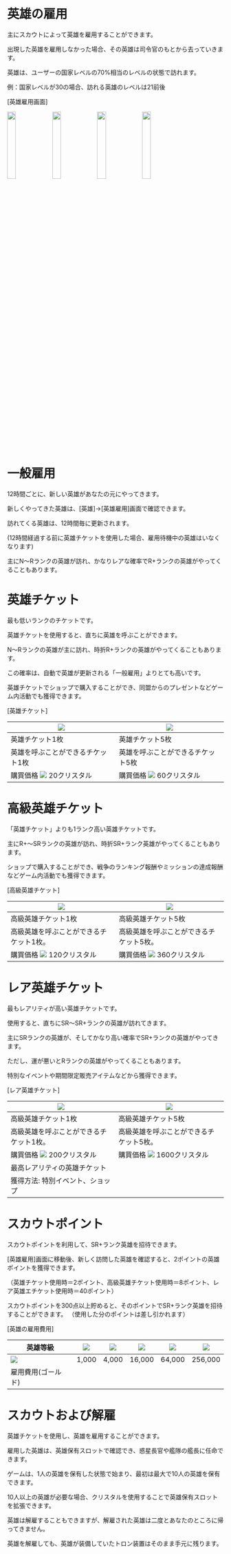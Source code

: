 # 英雄の雇用
主にスカウトによって英雄を雇用することができます。

出現した英雄を雇用しなかった場合、その英雄は司令官のもとから去っていきます。

英雄は、ユーザーの国家レベルの70%相当のレベルの状態で訪れます。

例：国家レベルが30の場合、訪れる英雄のレベルは21前後

[英雄雇用画面]

<img src="_images/a37.jpg" width="20%"> <img src="_images/a38.jpg" width="20%"> <img src="_images/a39.jpg" width="20%"> <img src="_images/a40.jpg" width="20%">

# 一般雇用
12時間ごとに、新しい英雄があなたの元にやってきます。

新しくやってきた英雄は、[英雄]→[英雄雇用]画面で確認できます。

訪れてくる英雄は、12時間毎に更新されます。

(12時間経過する前に英雄チケットを使用した場合、雇用待機中の英雄はいなくなります)

主にN～Rランクの英雄が訪れ、かなりレアな確率でR+ランクの英雄がやってくることもあります。

# 英雄チケット
最も低いランクのチケットです。

英雄チケットを使用すると、直ちに英雄を呼ぶことができます。

N～Rランクの英雄が主に訪れ、時折R+ランクの英雄がやってくることもあります。

この確率は、自動で英雄が更新される「一般雇用」よりとても高いです。

英雄チケットでショップで購入することができ、同盟からのプレゼントなどゲーム内活動でも獲得できます。

[英雄チケット]

| ![](_images/3.png) | 	![](_images/4.png) | 
| --- | --- | 
| 英雄チケット1枚|英雄チケット5枚|
|英雄を呼ぶことができるチケット1枚|	英雄を呼ぶことができるチケット5枚|
|購買価格  ![](_images/a36.jpg)  20クリスタル |	購買価格  ![](_images/a36.jpg)  60クリスタル 

# 高級英雄チケット
「英雄チケット」よりも1ランク高い英雄チケットです。

主にR+～SRランクの英雄が訪れ、時折SR+ランク英雄がやってくることもあります。

ショップで購入することができ、戦争のランキング報酬やミッションの達成報酬などゲーム内活動でも獲得できます。

[高級英雄チケット]

| ![](_images/5.png) | 	![](_images/6.png) | 
| --- | --- | 
| 高級英雄チケット1枚|高級英雄チケット5枚|
|高級英雄を呼ぶことができるチケット1枚。|	高級英雄を呼ぶことができるチケット5枚。|
|購買価格  ![](_images/a36.jpg)  120クリスタル |	購買価格  ![](_images/a36.jpg)  360クリスタル 

# レア英雄チケット
最もレアリティが高い英雄チケットです。

使用すると、直ちにSR～SR+ランクの英雄が訪れてきます。

主にSRランクの英雄が、そしてかなり高い確率でSR+ランクの英雄がやってきます。

ただし、運が悪いとRランクの英雄がやってくることもあります。

特別なイベントや期間限定販売アイテムなどから獲得できます。


[レア英雄チケット]

| ![](_images/7.png)  | 	![](_images/8.png) | 
| --- | --- | 
| 高級英雄チケット1枚|高級英雄チケット5枚|
|高級英雄を呼ぶことができるチケット1枚。|	高級英雄を呼ぶことができるチケット5枚。|
|購買価格  ![](_images/a36.jpg)  200クリスタル |	購買価格  ![](_images/a36.jpg)  1600クリスタル 
| 最高レアリティの英雄チケット 
獲得方法: 特別イベント、ショップ |

# スカウトポイント
スカウトポイントを利用して、SR+ランク英雄を招待できます。

[英雄雇用]画面に移動後、新しく訪問した英雄を確認すると、2ポイントの英雄ポイントを獲得できます。

（英雄チケット使用時＝2ポイント、高級英雄チケット使用時＝8ポイント、レア英雄エチケット使用時＝40ポイント）

スカウトポイントを300点以上貯めると、そのポイントでSR+ランク英雄を招待することができます。
（使用した分のポイントは差し引かれます）

[英雄の雇用費用]

|英雄等級| ![](_images/a46.jpg) | ![](_images/a47.jpg) | ![](_images/a48.jpg) | ![](_images/a49.jpg) | ![](_images/a50.jpg)
| --- | --- | --- | --- | --- | --- |
| ![](_images/a51.jpg) | 1,000 | 4,000 | 16,000 | 64,000 | 256,000
| 雇用費用(ゴールド) |


# スカウトおよび解雇
英雄チケットを使用し、英雄を雇用することができます。

雇用した英雄は、英雄保有スロットで確認でき、惑星長官や艦隊の艦長に任命できます。

ゲームは、1人の英雄を保有した状態で始まり、最初は最大で10人の英雄を保有できます。

10人以上の英雄が必要な場合、クリスタルを使用することで英雄保有スロットを拡張できます。

英雄は解雇することもできますが、解雇された英雄は二度とあなたのところに帰ってきません。

英雄を解雇しても、英雄が装備していたトロン装置はそのまま手元に残ります。
